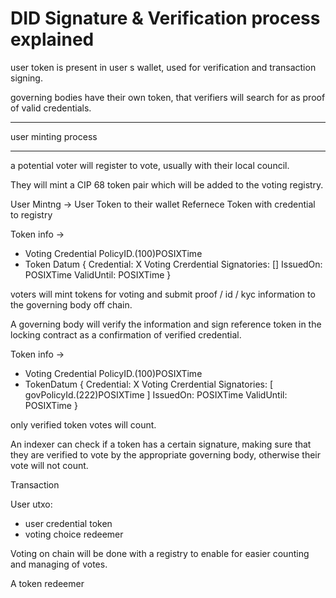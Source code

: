 # DID Signature & Verification process explained

user token is present in user
s wallet, used for verification and transaction signing.

governing bodies have their own token, that verifiers will search for as proof of valid credentials.

---

user minting process

---

a potential voter will register to vote, usually with their local council.

They will mint a CIP 68 token pair which will be added to the voting registry.

User Mintng -> User Token to their wallet
                Refernece Token with credential to registry

Token info -> 
  - Voting Credential PolicyID.(100)POSIXTime
  - Token Datum {
    Credential: X Voting Crerdential
    Signatories: []
    IssuedOn: POSIXTime
    ValidUntil: POSIXTime
  }

voters will mint tokens for voting and submit proof / id / kyc information to the governing body off chain.

A governing body will verify the information and sign reference token in the locking contract as a confirmation of verified credential.

Token info ->
  - Voting Credential PolicyID.(100)POSIXTime
  - TokenDatum {
    Credential: X Voting Crerdential
    Signatories: [ govPolicyId.(222)POSIXTime ]
    IssuedOn: POSIXTime
    ValidUntil: POSIXTime
  }

only verified token votes will count.

An indexer can check if a token has a certain signature, making sure that they are verified to vote by the appropriate governing body, otherwise their vote will not count.

Transaction

User utxo:
  - user credential token
  - voting choice redeemer

Voting on chain will be done with a registry to enable for easier counting and managing of votes.

A token redeemer
